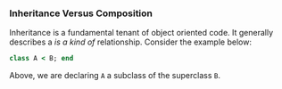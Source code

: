 ### Inheritance Versus Composition

Inheritance is a fundamental tenant of object oriented code. It generally describes a *is a kind of* relationship. Consider the example below:

```ruby
class A < B; end
```

Above, we are declaring `A` a subclass of the superclass `B`.
